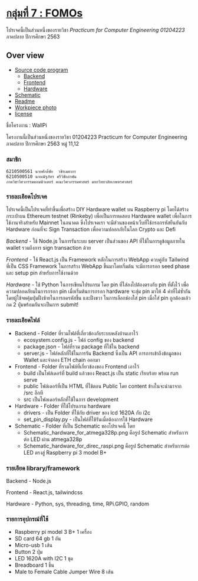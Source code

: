 # [กลุ่มที่ 7 : FOMOs](https://ecourse.cpe.ku.ac.th/tpm/project/practicum-63s) #


โปรเจคนี้เป็นส่วนหนึ่งของรายวิชา _Practicum for Computer Engineering 01204223_ ภาคปลาย ปีการศึกษา 2563

## Over view
* [Source code program](https://github.com/17012/Practicum)
    * [Backend](/backend)
    * [Frontend](/frontend)
    * [Hardware](/hardware)
* [Schematic](/Schematic)
* [Readme](/README.md)
* [Workpiece photo](/workpiecePhoto)
* [license](/license.txt)

ชื่อโครงงาน : WallPi

โครงงานนี้เป็นส่วนหนึ่งของรายวิชา 01204223 Practicum for Computer Engineering ภาคปลาย ปีการศึกษา 2563 หมู่ 11,12

### สมาชิก

    6210500561 นายศักดิ์ชัย  วชิรเมธากร
    6210500510 นายณัฐภัทร ศรีวิชัยลำพัน
    ภาควิชาวิศวกรรมคอมพิวเตอร์ คณะวิศวกรรมศาสตร์ มหาวิทยาลัยเกษตรศาสตร์

### รายละเอียดโปรเจค
โปรเจคนี้เป็นโปรเจคที่ทำขึ้นเพื่อสร้าง DIY Hardware wallet บน Raspberry pi โดยได้สร้างกระเป๋าบน Ethereum testnet (Rinkeby) เพื่อเป็นการทดสอบ Hardware wallet เพื่อในการใช้งานจริงสำหรับ Mainnet ในอนาคต ซึ่งโปรเจคเรา จะมีส่วนของหน้าเว็บที่ใช้กรอกรหัสยืนยันกับ Hardware ก่อนที่จะ Sign Transaction เพื่อความปลอกภัยในโลก Crypto และ Defi

_Backend_ - ใช้ Node.js ในการรันระบบ server เป็นส่วนของ API ที่ใช้ในการดูข้อมูลภายใน wallet รวมถึงการ sign transaction ด้วย

_Frontend_ - ใช้ React.js เป็น Framework หลักในการสร้าง WebApp ควบคู่กับ Tailwind ที่เป็น CSS Framework ในการสร้าง WebApp ขึ้นมาโดยเริ่มต้น จะมีการกรอก seed phase และ setup pin สำหรับการใช้งานด้วย

_Hardware_ - ใช้ Python ในการเขียนโปรแกรม โดย pin ที่ใส่ลงไปต้องตรงกับ pin ที่ตั้งไว้ เพื่อความปลอดภัยมในการกรอก pin เมื่อเริ่มต้นการกรอก hardware จะสุ่ม pin มาให้ 4 ค่าที่ไม่ซ้ำกัน โดยผู้ใช้จพคุ้มปุ่มฝั่งซ้ายในการกดรหัสขึ้น และฝั่งขวา ในการเลือกช่องใส่ pin เมื่อใส่ pin ถูกต้องแล้วกด 2 ปุ่มพร้อมกันจะเป็นการ submit!

### รายละเอียดไฟล์
- Backend - Folder ที่รวมไฟล์ที่เกี่ยวข้องกับระบบหลังบ้านเอาไว้
    * ecosystem.config.js - ไฟล์ config ของ backend
    * package.json - ไฟล์ที่รวม package ที่ใช้ใน backend
    * server.js - ไฟล์หลักที่ใช้ในการรัน Backend ซึ่งเป็น API การการเข้าถึงข้อมูลของ Wallet และจำลอง ETH chain ออกมา
- Frontend - Folder ที่รวมไฟล์ที่เกี่ยวข้องของ Frontend เอาไว้
    * build เป็นโฟล์เดอร์ที่ build แล้วของ React.js เป็น static เรียบร้อย พร้อม run serve
    * public โฟล์เดอร์ที่เป็น HTML ที่ใช้ตอน Public โดย content ข้างในจะนำมาจาก /src อีกที
    * src เป็นโฟลเดอร์หลักที่ใช้ในการ development 
- Hardware - Folder ที่ใช้โปรแกรม hardware
    * drivers - เป็น Folder ที่ใช้กับ driver ของ lcd 1620A กับ i2c
    * set_pin_display.py - เป็นไฟล์ที่ใช้รันเมื่อต้องการใช้ Hardware
- Schematic - Folder ที่เป็น Schematic ของโปรเจคนี้ โดย
    * Schematic_hardware_for_atmega328p.png คือรูป Schematic สำหรับการต่อ LED ผ่าน atmega328p
    * Schematic_hardware_for_direc_raspi.png คือรูป Schematic สำหรับการต่อ LED ตรงสู่ Raspberry pi 3 model B+


### รายเอียด library/framework 
Backend - Node.js

Frontend - React.js, tailwindcss

Hardware - Python, sys, threading, time, RPi.GPIO, random


### รายการอุปกรณ์ที่ใช้
- Raspberry pi model 3 B+ 1 เครื่อง
- SD card 64 gb 1 อัน
- Micro-usb 1 เส้น
- Button 2 ปุ่ม
- LED 1620A with I2C 1 ชุด
- Breadboard 1 ชิ้น
- Male to Female Cable Jumper Wire 8 เส้น